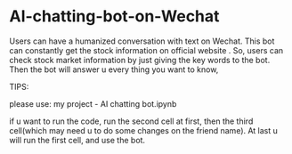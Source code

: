 # AI-chatting-bot-on-Wechat
Users can have a humanized conversation with text on Wechat. This bot can constantly get the stock information on official website . So, users can check stock market information by just giving the key words to the bot. Then the bot will answer u every thing you want to know,

TIPS:


please use: my project - AI chatting bot.ipynb


if u want to run the code, run the second cell at first, then the third cell(which may need u to do some changes on the friend name). At last u will run the first cell, and use the bot.
